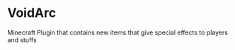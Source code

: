 # VoidArc
Minecraft Plugin that contains new items that give special effects to players and stuffs


